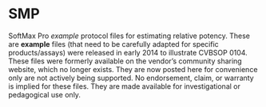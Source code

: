 # SMP
SoftMax Pro *example* protocol files for estimating relative potency.  These are **example** files (that need to be carefully adapted for specific products/assays) were released in early 2014 to illustrate CVBSOP 0104.  These files were formerly available on the vendor’s community sharing website, which no longer exists.  They are now posted here for convenience only are not actively being supported.  No endorsement, claim, or warranty is implied for these files. They are made available for investigational or pedagogical use only.
